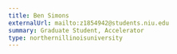 ```yaml
---
title: Ben Simons
externalUrl: mailto:z1854942@students.niu.edu
summary: Graduate Student, Accelerator
type: northernillinoisuniversity
---
```

